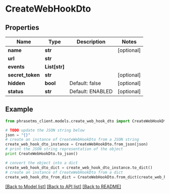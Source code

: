# CreateWebHookDto

## Properties

| Name             | Type          | Description      | Notes      |
| ---------------- | ------------- | ---------------- | ---------- |
| **name**         | **str**       |                  | [optional] |
| **url**          | **str**       |                  |
| **events**       | **List[str]** |                  |
| **secret_token** | **str**       |                  | [optional] |
| **hidden**       | **bool**      | Default: false   | [optional] |
| **status**       | **str**       | Default: ENABLED | [optional] |

## Example

```python
from phrasetms_client.models.create_web_hook_dto import CreateWebHookDto

# TODO update the JSON string below
json = "{}"
# create an instance of CreateWebHookDto from a JSON string
create_web_hook_dto_instance = CreateWebHookDto.from_json(json)
# print the JSON string representation of the object
print CreateWebHookDto.to_json()

# convert the object into a dict
create_web_hook_dto_dict = create_web_hook_dto_instance.to_dict()
# create an instance of CreateWebHookDto from a dict
create_web_hook_dto_from_dict = CreateWebHookDto.from_dict(create_web_hook_dto_dict)
```

[[Back to Model list]](../README.md#documentation-for-models) [[Back to API list]](../README.md#documentation-for-api-endpoints) [[Back to README]](../README.md)
